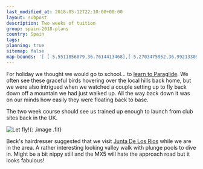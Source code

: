 ```yaml
---
last_modified_at: 2018-05-12T22:10:00+00:00
layout: subpost
description: Two weeks of tuition
group: spain-2018-plans
country: Spain
tags: 
planning: true
sitemap: false
map-bounds: '[ [-5.5511856079,36.7614413468],[-5.2703475952,36.9921330979]]'
---
```


For holiday we thought we would go to school... to [learn to Paraglide](http://www.paraglidingspain.co.uk/).
We often see these graceful birds hovering over the local hills back home, but we were also intrigued when we watched a couple setting up to fly back down
off a mountain we had just walked up. All the way back down it was on our minds how easily they were floating back to base.

The two week course should see us trained up enough to launch from club sites back in the UK.

![Let fly!](http://www.paraglidingspain.co.uk/wp-content/uploads/2017/05/paragliding-spain-algodonales-best-spot-xc-cross-country.jpg){: .image .fit}

Beck's hairdresser suggested that we visit [Junta De Los Rios](http://www.andalucia-spain.de/index.php?andalucia_almunecar_juntadelosrios_en) while we are in the area. A rather interesting looking
valley walk with plunge pools to dive in. Might be a bit nippy still and the MX5 will hate the approach road but it looks fabulous!